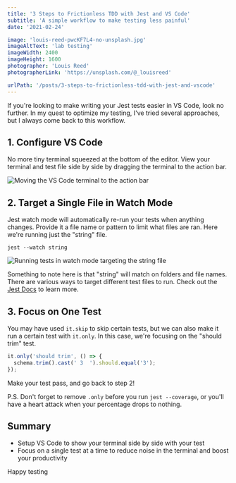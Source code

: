 ```yaml
---
title: '3 Steps to Frictionless TDD with Jest and VS Code'
subtitle: 'A simple workflow to make testing less painful'
date: '2021-02-24'

image: 'louis-reed-pwcKF7L4-no-unsplash.jpg'
imageAltText: 'lab testing'
imageWidth: 2400
imageHeight: 1600
photographer: 'Louis Reed'
photographerLink: 'https://unsplash.com/@_louisreed'

urlPath: '/posts/3-steps-to-frictionless-tdd-with-jest-and-vscode'
---
```


If you're looking to make writing your Jest tests easier in VS Code, look no further. In my quest to optimize my testing, I've tried several approaches, but I always come back to this workflow.

## 1. Configure VS Code

No more tiny terminal squeezed at the bottom of the editor. View your terminal and test file side by side by dragging the terminal to the action bar.

![Moving the VS Code terminal to the action bar](/images/vsCodeTdd.gif)

## 2. Target a Single File in Watch Mode

Jest watch mode will automatically re-run your tests when anything changes. Provide it a file name or pattern to limit what files are ran. Here we're running just the "string" file. 

```
jest --watch string
```

![Running tests in watch mode targeting the string file](/images/vsCodeTdd2.png)

Something to note here is that "string" will match on folders and file names. There are various ways to target different test files to run. Check out the [Jest Docs](https://jestjs.io/docs/en/cli) to learn more.

## 3. Focus on One Test

You may have used `it.skip` to skip certain tests, but we can also make it run a certain test with `it.only`. In this case, we're focusing on the "should trim" test.

```javascript
it.only('should trim', () => {
  schema.trim().cast(' 3  ').should.equal('3');
});
```

Make your test pass, and go back to step 2!

P.S. Don't forget to remove `.only` before you run `jest --coverage`, or you'll have a heart attack when your percentage drops to nothing.

## Summary
- Setup VS Code to show your terminal side by side with your test
- Focus on a single test at a time to reduce noise in the terminal and boost your productivity

Happy testing